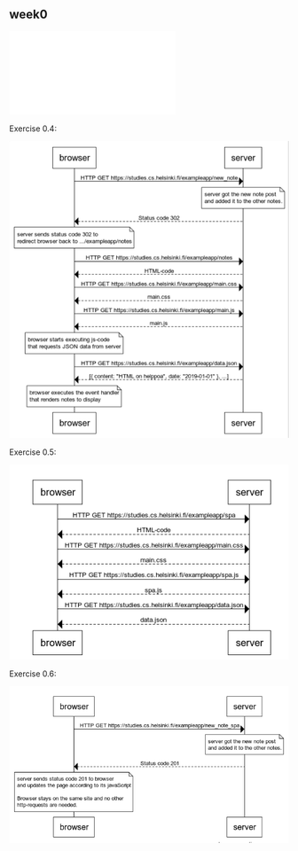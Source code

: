 ## week0

![back](README.md)

Exercise 0.4:

![q-4](fullstack-0-4.png)

Exercise 0.5:

![q-5](fullstack-0-5.png)

Exercise 0.6:

![q-6](fullstack-0-6.png)
